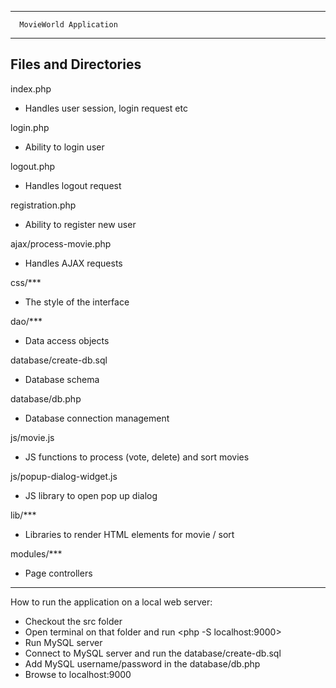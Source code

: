 ----------------------------------

      MovieWorld Application

----------------------------------


Files and Directories
---------------------

index.php
* Handles user session, login request etc

login.php
* Ability to login user

logout.php
* Handles logout request

registration.php
* Ability to register new user

ajax/process-movie.php
* Handles AJAX requests

css/***
* The style of the interface

dao/***
* Data access objects 

database/create-db.sql
* Database schema

database/db.php
* Database connection management

js/movie.js
* JS functions to process (vote, delete) and sort movies
 
js/popup-dialog-widget.js
* JS library to open pop up dialog

lib/***
* Libraries to render HTML elements for movie / sort

modules/***
* Page controllers

----------------------------------

How to run the application on a local web server:
* Checkout the src folder
* Open terminal on that folder and run <php -S localhost:9000>
* Run MySQL server
* Connect to MySQL server and run the database/create-db.sql
* Add MySQL username/password in the database/db.php
* Browse to localhost:9000

